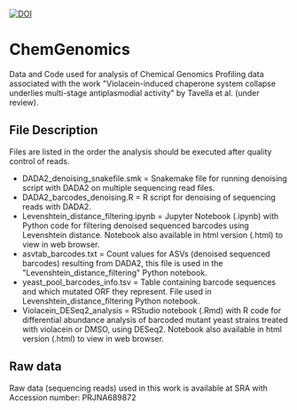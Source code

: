 [![DOI](https://img.shields.io/badge/DOI-10.5281%2Fzenodo.4443837-blue.svg)](https://doi.org/10.5281/zenodo.4443837)

# ChemGenomics
Data and Code used for analysis of Chemical Genomics Profiling data associated with the work "Violacein-induced chaperone system collapse underlies multi-stage antiplasmodial activity" by Tavella et al. (under review).


## File Description

Files are listed in the order the analysis should be executed after quality control of reads.

* DADA2_denoising_snakefile.smk = Snakemake file for running denoising script with DADA2 on multiple sequencing read files.
* DADA2_barcodes_denoising.R = R script for denoising of sequencing reads with DADA2.
* Levenshtein_distance_filtering.ipynb = Jupyter Notebook (.ipynb) with Python code for filtering denoised sequenced barcodes using Levenshtein distance. Notebook also available in html version (.html) to view in web browser. 
* asvtab_barcodes.txt = Count values for ASVs (denoised  sequenced barcodes) resulting from DADA2, this file is used in the "Levenshtein_distance_filtering" Python notebook.
* yeast_pool_barcodes_info.tsv = Table containing barcode sequences and which mutated ORF they represent. File used in Levenshtein_distance_filtering Python notebook.
* Violacein_DESeq2_analysis = RStudio notebook (.Rmd) with R code for differential abundance analysis of barcoded mutant yeast strains treated with violacein or DMSO, using DESeq2.  Notebook also available in html version (.html) to view in web browser. 

## Raw data

Raw data (sequencing reads) used in this work is available at SRA with Accession number: PRJNA689872
